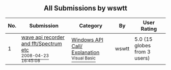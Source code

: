 ﻿<div align="center">

## All Submissions by wswtt

</div>

No.  | Submission | Category | By   | User Rating
---- | ---------- | -------- | ---- | -----------
1 | [wave api recorder and fft/Spectrum etc<br /><sup>2008-04-23 16:45:08</sup>](https://github.com/Planet-Source-Code/wswtt-wave-api-recorder-and-fft-spectrum-etc__1-70452) | [Windows API Call/ Explanation<br /><sup>Visual Basic</sup>](../ByCategory/windows-api-call-explanation__1-39.md) | wswtt | 5.0 (15 globes from 3 users)
